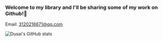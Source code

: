 ### Welcome to my library and I'll be sharing some of my work on Github!👋

Email: 3120216671@qq.com

![Dusai's GitHub stats](https://github-readme-stats.vercel.app/api?username=dddjx-Qian&show_icons=true&theme=radical)
